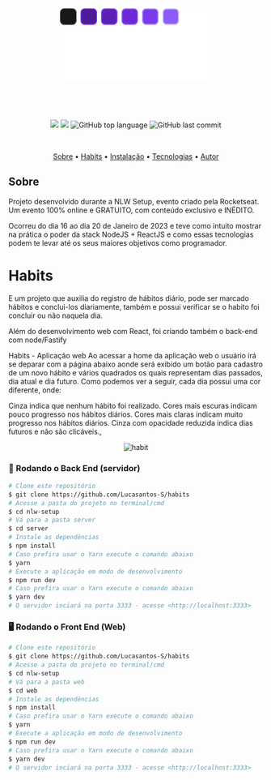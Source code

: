 <p align="center">
  <img src="web/src/assets/logo.svg" alt="Logo" width="300"/>
</p>
<h3 align="center">
</h3>

<br><br>

<p align="center">
  <img src="https://img.shields.io/static/v1?label=nlw&message=setup&color=blueviolet&style=for-the-badge"/>
  <img src="https://img.shields.io/github/license/MrRioja/nlw-setup?color=blueviolet&logo=License&style=for-the-badge"/>
  <img alt="GitHub top language" src="https://img.shields.io/github/languages/top/MrRioja/nlw-setup?color=blueviolet&logo=TypeScript&logoColor=white&style=for-the-badge">
  <img alt="GitHub last commit" src="https://img.shields.io/github/last-commit/MrRioja/nlw-setup?color=blueviolet&style=for-the-badge">
</p>
<br>

<p align="center">
  <a href="#sobre">Sobre</a> •
  <a href="#habits">Habits</a> •
  <a href="#instalação">Instalação</a> •
  <a href="#tecnologias">Tecnologias</a> •
  <a href="#autor">Autor</a>  
</p>

## Sobre
Projeto desenvolvido durante a NLW Setup, evento criado pela Rocketseat. Um evento 100% online e GRATUITO, com conteúdo exclusivo e INÉDITO.

Ocorreu do dia 16 ao dia 20 de Janeiro de 2023 e teve como intuito mostrar na prática o poder da stack NodeJS + ReactJS e como essas tecnologias podem te levar até os seus maiores objetivos como programador.

# Habits

E um projeto que auxilia do registro de hábitos diário, pode ser marcado hábitos e conclui-los diariamente, também e possui verificar se o habito foi concluir ou não naquela dia.

Além do desenvolvimento web com React, foi criando também o back-end com node/Fastify

Habits - Aplicação web
Ao acessar a home da aplicação web o usuário irá se deparar com a página abaixo aonde será exibido um botão para cadastro de um novo hábito e vários quadrados os quais representam dias passados, dia atual e dia futuro. Como podemos ver a seguir, cada dia possui uma cor diferente, onde:

Cinza indica que nenhum hábito foi realizado.
Cores mais escuras indicam pouco progresso nos hábitos diários.
Cores mais claras indicam muito progresso nos hábitos diários.
Cinza com opacidade reduzida indica dias futuros e não são clicáveis.,

<p align="center">
  <img src="https://user-images.githubusercontent.com/84051326/217395753-e08e2a68-598e-4ada-a45a-a8724f4496a0.JPG" alt="habit" width="300"/>
</p>

### 🎲 Rodando o Back End (servidor)

```bash
# Clone este repositório
$ git clone https://github.com/Lucasantos-S/habits
# Acesse a pasta do projeto no terminal/cmd
$ cd nlw-setup
# Vá para a pasta server
$ cd server
# Instale as dependências
$ npm install
# Caso prefira usar o Yarn execute o comando abaixo
$ yarn
# Execute a aplicação em modo de desenvolvimento
$ npm run dev
# Caso prefira usar o Yarn execute o comando abaixo
$ yarn dev
# O servidor inciará na porta 3333 - acesse <http://localhost:3333>
```

### 🖥️ Rodando o Front End (Web)

```bash
# Clone este repositório
$ git clone https://github.com/Lucasantos-S/habits
# Acesse a pasta do projeto no terminal/cmd
$ cd nlw-setup
# Vá para a pasta web
$ cd web
# Instale as dependências
$ npm install
# Caso prefira usar o Yarn execute o comando abaixo
$ yarn
# Execute a aplicação em modo de desenvolvimento
$ npm run dev
# Caso prefira usar o Yarn execute o comando abaixo
$ yarn dev
# O servidor inciará na porta 3333 - acesse <http://localhost:3333>